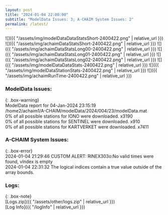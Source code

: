 ```yaml
---
layout: post
title: "2024-01-04 22:00:00"
subtitle: "ModelData Issues: 3; A-CHAIM System Issues: 2"
permalink: /latest/
---
```


![]({{ "/assets/img/modelDataDataStatsShort-2400422.png" | relative_url }})
![]({{ "/assets/img/achaimDataStatsShort-2400422.png" | relative_url }})
![]({{ "/assets/img/achaimDataStatsLong00-2400422.png" | relative_url }})
![]({{ "/assets/img/achaimDataStatsLong01-2400422.png" | relative_url }})
![]({{ "/assets/img/achaimDataStatsLong02-2400422.png" | relative_url }})
![]({{ "/assets/img/modelDataDataStats-2400422.png" | relative_url }})
![]({{ "/assets/img/modelDataStationStats-2400422.png" | relative_url }})
![]({{ "/assets/img/achaimRunTime-2400422.png" | relative_url }})


### ModelData Issues:  
  
{: .box-warning}  
 ModelData report for 04-Jan-2024 23:15:19   
 /home2/achaim1/A-CHAIM/modelData/2024/004/23/modelData.mat   
 0% of all possible stations for IONO were downloaded. x3190   
 0% of all possible stations for SENTINEL were downloaded. x910   
 0% of all possible stations for KARTVERKET were downloaded. x7411   
  
### A-CHAIM System Issues:  
  
{: .box-error}  
2024-01-04 21:29:46 CUSTOM ALERT: RINEX303o:No valid times were found, vIndex is empty  
2024-01-04 22:31:32 The logical indices contain a true value outside of the array bounds.  

### Logs:  
  
{: .box-note}  
[Logs.zip]({{ "/assets/other/logs.zip" | relative_url }})  
[Log Info]({{ "/logInfo" | relative_url }})  
